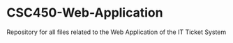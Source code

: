 # CSC450-Web-Application
Repository for all files related to the Web Application of the IT Ticket System
